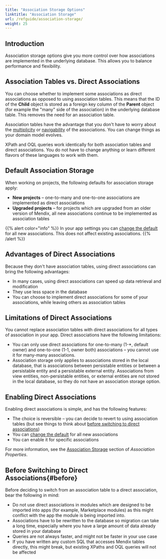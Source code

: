 ```yaml
---
title: "Association Storage Options"
linktitle: "Association Storage"
url: /refguide/association-storage/
weight: 25
---
```


## Introduction

Association storage options give you more control over how associations are implemented in the underlying database. This allows you to balance performance and flexibility.

## Association Tables vs. Direct Associations

You can choose whether to implement some associations as direct associations as opposed to using association tables. This means that the ID of the **Child** object is stored as a foreign key column of the **Parent** object (for example the "many" side of the association) in the underlying database table. This removes the need for an association table.

Association tables have the advantage that you don't have to worry about the [multiplicity](/refguide/association-properties/#multiplicity) or [navigability](/refguide/association-properties/#navigability) of the associations. You can change things as your domain model evolves.

XPath and OQL queries work identically for both association tables and direct associations. You do not have to change anything or learn different flavors of these languages to work with them.

## Default Association Storage

When working on projects, the following defaults for association storage apply:

* **New projects** – one-to-many and one-to-one associations are implemented as direct associations
* **Upgraded projects** – for projects which are upgraded from an older version of Mendix, all new associations continue to be implemented as association tables

{{% alert color="info" %}}
In your app settings you can [change the default](/refguide/app-settings/#miscellaneous) for all new associations. This does not affect existing associations.
{{% /alert %}}

## Advantages of Direct Associations

Because they don't have association tables, using direct associations can bring the following advantages:

* In many cases, using direct associations can speed up data retrieval and modification
* They use less space in the database
* You can choose to implement direct associations for some of your associations, while leaving others as association tables

## Limitations of Direct Associations

You cannot replace association tables with direct associations for all types of association in your app. Direct associations have the following limitations:

* You can only use direct associations for one-to-many (1-*, default owner) and one-to-one (1-1, owner both) associations – you cannot use it for many-many associations.
* Association storage only applies to associations stored in the local database, that is associations between persistable entities or between a persistable entity and a persistable external entity. Associations from view entities, non-persistable entities, or external entities are not stored in the local database, so they do not have an association storage option.

## Enabling Direct Associations

Enabling direct associations is simple, and has the following features:

* The choice is reversible – you can decide to revert to using association tables (but see things to think about [before switching to direct associations](#before))
* You can [change the default](/refguide/app-settings/#miscellaneous) for all new associations
* You can enable it for specific associations

For more information, see the [Association Storage](/refguide/association-properties/#storage) section of *Association Properties*.

## Before Switching to Direct Associations{#before}

Before deciding to switch from an association table to a direct association, bear the following in mind:

* Do not use direct associations in modules which are designed to be imported into apps (for example, Marketplace modules) as this might conflict with the app the module is being imported into.
* Associations have to be rewritten to the database so migration can take a long time, especially where you have a large amount of data already stored in your database
* Queries are not always faster, and might not be faster in your use case
* If you have written any custom SQL that accesses Mendix tables directly, this might break, but existing XPaths and OQL queries will not be affected
